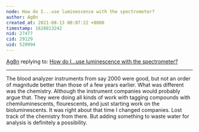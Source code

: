 ```yaml
---
node: How do I...use luminescence with the spectrometer?
author: Ag8n
created_at: 2021-08-13 00:07:22 +0000
timestamp: 1628813242
nid: 27477
cid: 29129
uid: 520994
---
```




[Ag8n](../profile/Ag8n) replying to: [How do I...use luminescence with the spectrometer?](../notes/Ag8n/08-12-2021/how-do-i-use-luminescence-with-the-spectrometer)

----
The blood analyzer instruments from say 2000 were good, but not an order of magnitude better than those of a few years earlier.  What was different was the chemistry.  Although the instrument companies would probably argue that.  They were doing all kinds of work with tagging compounds with chemiluminescents, flourescents, and just starting work on the bioluminescents.  It was right about that time I changed companies.  Lost track of the chemistry from there.  But adding something to waste water for analysis is definitely a possibility.  
